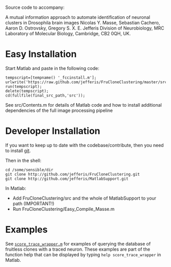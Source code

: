 Source code to accompany:

A mutual information approach to automate identification of neuronal clusters in Drosophila brain images
Nicolas Y. Masse, Sebastian Cachero, Aaron D. Ostrovsky, Gregory S. X. E. Jefferis
Division of Neurobiology, MRC Laboratory of Molecular Biology, Cambridge, CB2 0QH, UK.

Easy Installation
=================
Start Matlab and paste in the following code:

    tempscript=[tempname() '_fccinstall.m'];
    urlwrite('https://raw.github.com/jefferis/FruCloneClustering/master/src/Easy_Install_Masse.m',tempscript);
    run(tempscript);
    delete(tempscript);
    cd(fullfile(final_src_path,'src'));

See src/Contents.m for details of Matlab code and how to install additional dependencies of the full image processing pipeline

Developer Installation
======================
If you want to keep up to date with the codebase/contribute, then you need to install [git](http://git-scm.com/).

Then in the shell:

    cd /some/sensible/dir
    git clone http://github.com/jefferis/FruCloneClustering.git
    git clone http://github.com/jefferis/MatlabSupport.git

In Matlab:

* Add FruCloneClustering/src and the whole of MatlabSupport to your path (IMPORTANT!)
* Run FruCloneClustering/Easy_Compile_Masse.m

Examples
========

See [`score_trace_wrapper.m`][stw] for examples of querying the database of fruitless clones with a traced neuron. These examples are part of the  function help that can be displayed by typing `help score_trace_wrapper` in Matlab.

[stw]: https://github.com/jefferis/FruCloneClustering/blob/master/src/score_trace_wrapper.m